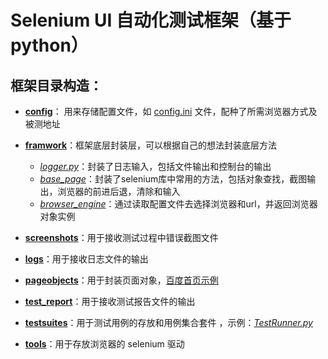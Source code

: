 # Selenium UI 自动化测试框架（基于python）
## 框架目录构造： ##


- **[config](https://github.com/StrawberryFlavor/Selenium-Framework/tree/master/config)**： 用来存储配置文件，如 [config.ini](https://github.com/StrawberryFlavor/Selenium-Framework/blob/master/config/config.ini) 文件，配种了所需浏览器方式及被测地址

- **[framwork](https://github.com/StrawberryFlavor/Selenium-Framework/tree/master/framework)**：框架底层封装层，可以根据自己的想法封装底层方法
  - *[logger.py](https://github.com/StrawberryFlavor/Selenium-Framework/blob/master/framework/logger.py)*：封装了日志输入，包括文件输出和控制台的输出
  - *[base_page](https://github.com/StrawberryFlavor/Selenium-Framework/blob/master/framework/base_page.py)*：封装了selenium库中常用的方法，包括对象查找，截图输出，浏览器的前进后退，清除和输入
  - *[browser_engine](https://github.com/StrawberryFlavor/Selenium-Framework/blob/master/framework/browser_engine.py)*：通过读取配置文件去选择浏览器和url，并返回浏览器对象实例


- **[screenshots](https://github.com/StrawberryFlavor/Selenium-Framework/tree/master/screenshots)**：用于接收测试过程中错误截图文件

- **[logs](https://github.com/StrawberryFlavor/Selenium-Framework/tree/master/logs)**：用于接收日志文件的输出 


- **[pageobjects](https://github.com/StrawberryFlavor/Selenium-Framework/tree/master/pageobjects)**：用于封装页面对象，[百度首页示例](https://github.com/StrawberryFlavor/Selenium-Framework/blob/master/pageobjects/baidu_homepage.py)

- **[test_report](https://github.com/StrawberryFlavor/Selenium-Framework/tree/master/test_report)**：用于接收测试报告文件的输出


- **[testsuites](https://github.com/StrawberryFlavor/Selenium-Framework/tree/master/testsuites)**：用于测试用例的存放和用例集合套件 ，示例：*[TestRunner.py](https://github.com/StrawberryFlavor/Selenium-Framework/blob/master/testsuites/TestRunner.py)*


- **[tools](https://github.com/StrawberryFlavor/Selenium-Framework/tree/master/tools)**：用于存放浏览器的 selenium 驱动

